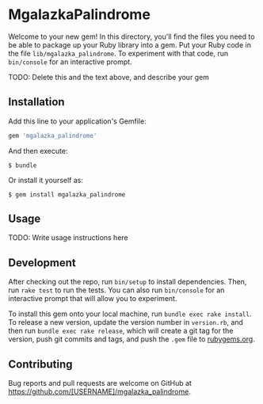 # MgalazkaPalindrome

Welcome to your new gem! In this directory, you'll find the files you need to be able to package up your Ruby library into a gem. Put your Ruby code in the file `lib/mgalazka_palindrome`. To experiment with that code, run `bin/console` for an interactive prompt.

TODO: Delete this and the text above, and describe your gem

## Installation

Add this line to your application's Gemfile:

```ruby
gem 'mgalazka_palindrome'
```

And then execute:

    $ bundle

Or install it yourself as:

    $ gem install mgalazka_palindrome

## Usage

TODO: Write usage instructions here

## Development

After checking out the repo, run `bin/setup` to install dependencies. Then, run `rake test` to run the tests. You can also run `bin/console` for an interactive prompt that will allow you to experiment.

To install this gem onto your local machine, run `bundle exec rake install`. To release a new version, update the version number in `version.rb`, and then run `bundle exec rake release`, which will create a git tag for the version, push git commits and tags, and push the `.gem` file to [rubygems.org](https://rubygems.org).

## Contributing

Bug reports and pull requests are welcome on GitHub at https://github.com/[USERNAME]/mgalazka_palindrome.
